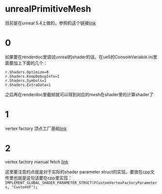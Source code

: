 # unrealPrimitiveMesh

目前是在unreal 5.4上做的，参照的这个链接[link](https://www.zhihu.com/people/zhang-yu-hao-38-26/posts)

# 0
如果要在renderdoc里调试unreal的shader的话，在ue5的ConsoleVariable.ini里面要加上下面的几个：

```
r.Shaders.Optimize=0
r.Shaders.KeepDebugInfo=1
r.Shaders.Symbols=1
r.Shaders.ExtraData=1
```
之后再在renderdoc里截帧就可以得到对应的mesh在shader里的计算shader了

# 1
vertex factory 顶点工厂基础[link](https://zhuanlan.zhihu.com/p/695825915)

# 2
vertex factory manual fetch [link](https://zhuanlan.zhihu.com/p/695826868)

这里要注意的点就是对于实际的shader parameter struct的实现，要放在cpp文件里也就是这句话要在cpp里实现：
```IMPLEMENT_GLOBAL_SHADER_PARAMETER_STRUCT(FCustomVertexFactoryParameters, "CustomVF");```
